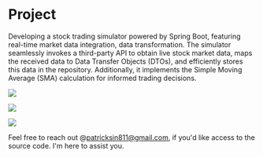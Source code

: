 # Project
Developing a stock trading simulator powered by Spring Boot, featuring real-time market data integration, data transformation. The simulator seamlessly invokes a third-party API to obtain live stock market data, maps the received data to Data Transfer Objects (DTOs), and efficiently stores this data in the repository. Additionally, it implements the Simple Moving Average (SMA) calculation for informed trading decisions.



![](https://hackmd-prod-images.s3-ap-northeast-1.amazonaws.com/uploads/upload_a73db100e265efacf569d7de835a08d5.png?AWSAccessKeyId=AKIA3XSAAW6AWSKNINWO&Expires=1697455847&Signature=4z2oVsZrdbx59W%2BHTOP%2FCnEd4%2Bg%3D)


![](https://hackmd-prod-images.s3-ap-northeast-1.amazonaws.com/uploads/upload_328f7fa42ebfcce4adccdb8579d5b53e.png?AWSAccessKeyId=AKIA3XSAAW6AWSKNINWO&Expires=1697457220&Signature=WJVCaah4sM2s0mFrrNBvRcigZ%2F8%3D)

![](https://hackmd-prod-images.s3-ap-northeast-1.amazonaws.com/uploads/upload_5cf3c64c8bc47bd8e2a3178d342a010d.png?AWSAccessKeyId=AKIA3XSAAW6AWSKNINWO&Expires=1697457782&Signature=74t%2FDWxfm%2BBFOOwhdL7WPbxkZ1U%3D)

Feel free to reach out @patricksin811@gmail.com, 
if you'd like access to the source code. I'm here to assist you.
